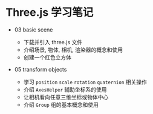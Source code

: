 
# Three.js 学习笔记

- 03 basic scene
  - 下载并引入 three.js 文件
  - 介绍场景, 物体, 相机, 渲染器的概念和使用
  - 创建一个红色立方体

- 05 transform objects
  - 学习 `position` `scale` `rotation` `quaternion` 相关操作
  - 介绍 `AxesHelper` 辅助坐标系的使用
  - 让相机看向任意三维坐标或物体中心
  - 介绍 `Group` 组的基本概念和使用

